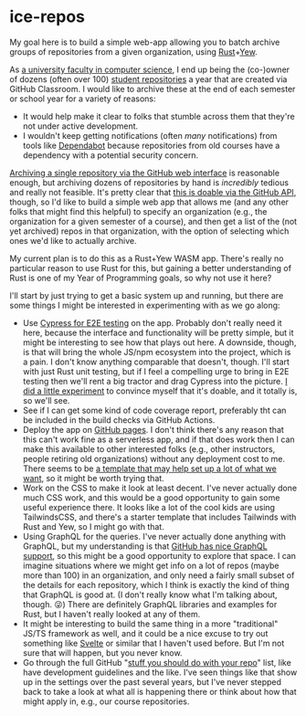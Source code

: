 # ice-repos

My goal here is to build a simple web-app allowing you to batch
archive groups of repositories from a given organization, using
[Rust](https://www.rust-lang.org)+[Yew](https://yew.rs).

As [a university faculty in computer science](https://academics.morris.umn.edu/nic-mcphee),
I end up being the
(co-)owner of dozens (often over 100) [student repositories](https://github.com/UMM-CSci-3601-S22)
a year that are created via GitHub Classroom. I would like to
archive these at the end of each semester or school year for
a variety of reasons:

- It would help make it clear to folks that stumble across them
  that they're not under active development.
- I wouldn't keep getting notifications (often _many_ notifications)
  from tools like [Dependabot](https://github.com/dependabot) because repositories from old
  courses have a dependency with a potential security concern.

[Archiving a single repository via the GitHub web interface](https://docs.github.com/en/repositories/archiving-a-github-repository/archiving-repositories)
is reasonable enough, but archiving dozens of repositories by hand
is _incredibly_ tedious and really not feasible. It's pretty clear
that [this is doable via the GitHub API](https://docs.github.com/en/rest/repos/repos),
though, so I'd like to
build a simple web app that allows me (and any other folks that
might find this helpful) to specify an organization (e.g., the
organization for a given semester of a course), and then get
a list of the (not yet archived) repos in that organization, with the
option of selecting which ones we'd like to actually archive.

My current plan is to do this as a Rust+Yew WASM app. There's
really no particular reason to use Rust for this, but gaining
a better understanding of Rust is one of my Year of Programming
goals, so why not use it here?

I'll start by just trying to get a basic system up and running,
but there are some things I might be interested in experimenting
with as we go along:

- Use [Cypress for E2E testing](https://www.cypress.io) on the
  app. Probably don't really
  need it here, because the interface and functionality will be
  pretty simple, but it might be interesting to see how that
  plays out here. A downside, though, is that will bring the
  whole JS/npm ecosystem into the project, which is a pain.
  I don't know anything comparable that doesn't, though. I'll
  start with just Rust unit testing, but if I feel a compelling
  urge to bring in E2E testing then we'll rent a big tractor and
  drag Cypress into the picture. [I did a little experiment](https://github.com/NicMcPhee/rust-yew-cypress)
  to convince myself that it's doable, and it totally is, so we'll
  see.
- See if I can get some kind of code coverage report, preferably
  tht can be included in the build checks via GitHub Actions.
- Deploy the app on [GitHub pages](https://pages.github.com).
  I don't think there's any
  reason that this can't work fine as a serverless app, and if
  that does work then I can make this available to other interested
  folks (e.g., other instructors, people retiring old organizations)
  without any deployment cost to me. There seems to be [a
  template that may help set up a lot of what we want](https://github.com/Ja-sonYun/yew-template-for-github-io),
  so it might be worth trying that.
- Work on the CSS to make it look at least decent. I've never
  actually done much CSS work, and this would be a good opportunity
  to gain some useful experience there. It looks like a lot of the
  cool kids are using TailwindsCSS, and there's a starter template
  that includes Tailwinds with Rust and Yew, so I might go with that.
- Using GraphQL for the queries. I've never actually done anything
  with GraphQL, but my understanding is that [GitHub has nice
  GraphQL support](https://docs.github.com/en/graphql),
  so this might be a good opportunity to explore
  that space. I can imagine situations where we might get info
  on a lot of repos (maybe more than 100) in an organization,
  and only need a fairly small subset of the details for each
  repository, which I think is exactly the kind of thing that
  GraphQL is good at. (I don't really know what I'm talking about,
  though. :stuck_out_tongue_winking_eye:) There are definitely
  GraphQL libraries and examples for Rust, but I haven't really
  looked at any of them.
- It might be interesting to build the same thing in a more
  "traditional" JS/TS framework as well, and it could be a nice
  excuse to try out something like [Svelte](https://svelte.dev) or 
  similar that I haven't used
  before. But I'm not sure that will happen, but you never know.
- Go through the full GitHub "[stuff you should do with your repo](<https://docs.github.com/en/communities>)"
  list, like have development guidelines and the like. I've seen
  things like that show up in the settings over the past several
  years, but I've never stepped back to take a look at what all
  is happening there or think about how that might apply in, e.g.,
  our course repositories.
